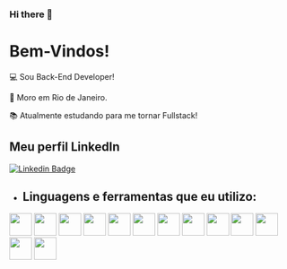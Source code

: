### Hi there 👋

# Bem-Vindos!

:computer: Sou Back-End Developer!

:house_with_garden: Moro em Rio de Janeiro.

:books: Atualmente estudando para me tornar Fullstack!


## Meu perfil LinkedIn

[![Linkedin Badge](https://img.shields.io/badge/-LinkedIn-blue?style=flat-square&logo=Linkedin&logoColor=white&link=https://www.linkedin.com/in/miranda-jon/)]( https://www.linkedin.com/in/miranda-jon/)

- ## Linguagens e ferramentas que eu utilizo:

<div style="display inline">
 <img height="40" src="https://img.shields.io/badge/C%23-239120?style=for-the-badge" />
 <img height="40" src="https://img.shields.io/badge/.NET-512BD4?style=for-the-badge" />
 <image height="40" src="https://img.shields.io/badge/Delphi-B22222?style=for-the-badge&logo=delphi&logoColor=white" />
 <image height="40" src="https://img.shields.io/badge/Selenium-43B02A?style=for-the-badge&logo=Selenium&logoColor=white"/>
 <image height="40" src="https://img.shields.io/badge/Docker-2CA5E0?style=for-the-badge&logo=docker&logoColor=white"/>
 <image height="40" src="https://img.shields.io/badge/HTML5-E34F26?style=for-the-badge&logo=html5&logoColor=white"/>
 <image height="40" src="https://img.shields.io/badge/CSS3-1572B6?style=for-the-badge&logo=css3&logoColor=white"/>
 <image height="40" src="https://img.shields.io/badge/PostgreSQL-316192?style=for-the-badge&logo=postgresql&logoColor=white"/>
 <image height="40" src="https://img.shields.io/badge/Oracle-F80000?style=for-the-badge&logo=Oracle&logoColor=white"/>
 <image height="40" src="https://img.shields.io/badge/MySQL-005C84?style=for-the-badge&logo=mysql&logoColor=white"/>
 <image height="40" src="https://img.shields.io/badge/GIT-E44C30?style=for-the-badge&logo=git&logoColor=white"/>
 <image height="40" src="https://img.shields.io/badge/Ubuntu-E95420?style=for-the-badge&logo=ubuntu&logoColor=white"/>
 <image height="40" src="https://img.shields.io/badge/JavaScript-323330?style=for-the-badge&logo=javascript&logoColor=F7DF1E" />
 </div>
